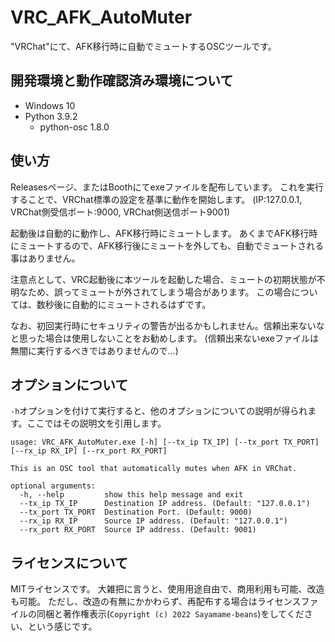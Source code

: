 # VRC_AFK_AutoMuter
"VRChat"にて、AFK移行時に自動でミュートするOSCツールです。

## 開発環境と動作確認済み環境について

- Windows 10
- Python 3.9.2
  - python-osc 1.8.0

## 使い方
Releasesページ、またはBoothにてexeファイルを配布しています。
これを実行することで、VRChat標準の設定を基準に動作を開始します。
(IP:127.0.0.1, VRChat側受信ポート:9000, VRChat側送信ポート9001)

起動後は自動的に動作し、AFK移行時にミュートします。
あくまでAFK移行時にミュートするので、AFK移行後にミュートを外しても、自動でミュートされる事はありません。

注意点として、VRC起動後に本ツールを起動した場合、ミュートの初期状態が不明なため、誤ってミュートが外されてしまう場合があります。
この場合については、数秒後に自動的にミュートされるはずです。

なお、初回実行時にセキュリティの警告が出るかもしれません。信頼出来ないなと思った場合は使用しないことをお勧めします。
(信頼出来ないexeファイルは無闇に実行するべきではありませんので…)

## オプションについて
`-h`オプションを付けて実行すると、他のオプションについての説明が得られます。ここではその説明文を引用します。
```
usage: VRC_AFK_AutoMuter.exe [-h] [--tx_ip TX_IP] [--tx_port TX_PORT] [--rx_ip RX_IP] [--rx_port RX_PORT]

This is an OSC tool that automatically mutes when AFK in VRChat.

optional arguments:
  -h, --help         show this help message and exit
  --tx_ip TX_IP      Destination IP address. (Default: "127.0.0.1")
  --tx_port TX_PORT  Destination Port. (Default: 9000)
  --rx_ip RX_IP      Source IP address. (Default: "127.0.0.1")
  --rx_port RX_PORT  Source IP address. (Default: 9001)
```

## ライセンスについて
MITライセンスです。
大雑把に言うと、使用用途自由で、商用利用も可能、改造も可能。
ただし、改造の有無にかかわらず、再配布する場合はライセンスファイルの同梱と著作権表示(`Copyright (c) 2022 Sayamame-beans`)をしてください、という感じです。
